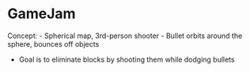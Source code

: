 # GameJam

Concept:
	- Spherical map, 3rd-person shooter
	- Bullet orbits around the sphere, bounces off objects
  - Goal is to eliminate blocks by shooting them while dodging bullets
